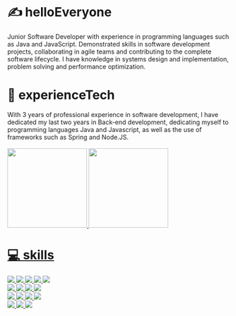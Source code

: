 # :writing_hand: helloEveryone

<div>
 Junior Software Developer with experience in programming languages ​​such as Java and JavaScript. Demonstrated skills in software development projects, collaborating in agile teams and contributing to the complete software lifecycle. I have knowledge in systems design and implementation, problem solving and performance optimization.
</div>

# :rocket: experienceTech
<div>
  With 3 years of professional experience in software development, I have dedicated my
last two years in Back-end development, dedicating myself to programming languages
Java and Javascript, as well as the use of frameworks such as Spring and Node.JS.
</div>
<br/>

<div>
<a href="https://github.com/EliasBRodrigues">
<img height="180em" src="https://github-readme-stats.vercel.app/api/top-langs/?username=EliasBRodrigues&layout=compact&langs_count=7&theme=radical"/>
  
<img height="180em" src="https://github-readme-stats.vercel.app/api?username=EliasBRodrigues&show_icons=true&theme=radical&include_all_commits=true&count_private=true"/>
</div>

# 💻 skills
<div>
<img src="https://img.shields.io/badge/Java-CC342D?style=for-the-badge&logo=openjdk&logoColor=white" />
<img src="https://img.shields.io/badge/Spring-6DB33F?style=for-the-badge&logo=spring&logoColor=white" /> 
<img src="https://img.shields.io/badge/HTML5-E34F26?style=for-the-badge&logo=html5&logoColor=white" /> 
<img src="https://img.shields.io/badge/CSS3-1572B6?style=for-the-badge&logo=css3&logoColor=white" /> 
<img src="https://img.shields.io/badge/PHP-777BB4?style=for-the-badge&logo=php&logoColor=white" /> 
  <br>
<img src="https://img.shields.io/badge/JavaScript-F7DF1E?style=for-the-badge&logo=javascript&logoColor=black" /> 
<img src="https://img.shields.io/badge/TypeScript-007ACC?style=for-the-badge&logo=typescript&logoColor=white" />
<img src="https://img.shields.io/badge/Node.js-43853D?style=for-the-badge&logo=node.js&logoColor=white" />
<img src="https://img.shields.io/badge/React-20232A?style=for-the-badge&logo=react&logoColor=61DAFB" />
  <br>
  
<img src="https://img.shields.io/badge/Angular-DD0031?style=for-the-badge&logo=angular&logoColor=white" />
<img src="https://img.shields.io/badge/Tailwind_CSS-38B2AC?style=for-the-badge&logo=tailwind-css&logoColor=white" />
<img src="https://img.shields.io/badge/MySQL-00000F?style=for-the-badge&logo=mysql&logoColor=white" />
<img src="https://img.shields.io/badge/PostgreSQL-316192?style=for-the-badge&logo=postgresql&logoColor=white" />
<br>
<img src="https://img.shields.io/badge/MongoDB-4EA94B?style=for-the-badge&logo=mongodb&logoColor=white" />
<img src="https://img.shields.io/badge/Kotlin-663399?&style=for-the-badge&logo=kotlin&logoColor=white" />
<img src="https://img.shields.io/badge/rabbitmq-%23FF6600.svg?&style=for-the-badge&logo=rabbitmq&logoColor=white" />
</div>
